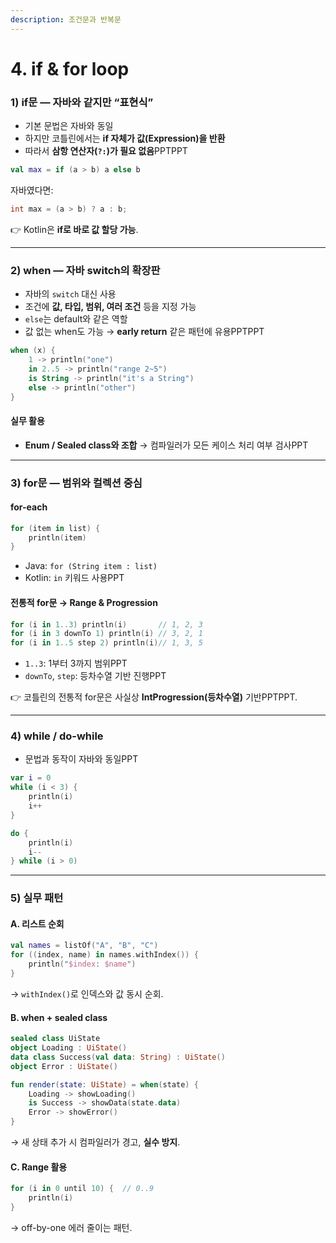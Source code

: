 ```yaml
---
description: 조건문과 반복문
---
```


# 4. if & for loop

### 1) if문 — 자바와 같지만 “표현식”

* 기본 문법은 자바와 동일
* 하지만 코틀린에서는 **if 자체가 값(Expression)을 반환**
* 따라서 **삼항 연산자(`?:`)가 필요 없음**PPTPPT

```kotlin
val max = if (a > b) a else b
```

자바였다면:

```java
int max = (a > b) ? a : b;
```

👉 Kotlin은 **if로 바로 값 할당 가능**.

***

### 2) when — 자바 switch의 확장판

* 자바의 `switch` 대신 사용
* 조건에 **값, 타입, 범위, 여러 조건** 등을 지정 가능
* `else`는 default와 같은 역할
* 값 없는 when도 가능 → **early return** 같은 패턴에 유용PPTPPT

```kotlin
when (x) {
    1 -> println("one")
    in 2..5 -> println("range 2~5")
    is String -> println("it's a String")
    else -> println("other")
}
```

#### 실무 활용

* **Enum / Sealed class와 조합** → 컴파일러가 모든 케이스 처리 여부 검사PPT

***

### 3) for문 — 범위와 컬렉션 중심

#### for-each

```kotlin
for (item in list) {
    println(item)
}
```

* Java: `for (String item : list)`
* Kotlin: `in` 키워드 사용PPT

#### 전통적 for문 → Range & Progression

```kotlin
for (i in 1..3) println(i)       // 1, 2, 3
for (i in 3 downTo 1) println(i) // 3, 2, 1
for (i in 1..5 step 2) println(i)// 1, 3, 5
```

* `1..3`: 1부터 3까지 범위PPT
* `downTo`, `step`: 등차수열 기반 진행PPT

👉 코틀린의 전통적 for문은 사실상 **IntProgression(등차수열)** 기반PPTPPT.

***

### 4) while / do-while

* 문법과 동작이 자바와 동일PPT

```kotlin
var i = 0
while (i < 3) {
    println(i)
    i++
}

do {
    println(i)
    i--
} while (i > 0)
```

***

### 5) 실무 패턴

#### A. 리스트 순회

```kotlin
val names = listOf("A", "B", "C")
for ((index, name) in names.withIndex()) {
    println("$index: $name")
}
```

→ `withIndex()`로 인덱스와 값 동시 순회.

#### B. when + sealed class

```kotlin
sealed class UiState
object Loading : UiState()
data class Success(val data: String) : UiState()
object Error : UiState()

fun render(state: UiState) = when(state) {
    Loading -> showLoading()
    is Success -> showData(state.data)
    Error -> showError()
}
```

→ 새 상태 추가 시 컴파일러가 경고, **실수 방지**.

#### C. Range 활용

```kotlin
for (i in 0 until 10) {  // 0..9
    println(i)
}
```

→ off-by-one 에러 줄이는 패턴.
